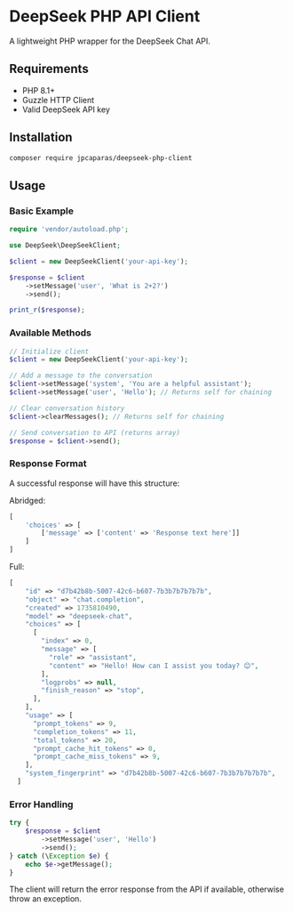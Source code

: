 # DeepSeek PHP API Client

A lightweight PHP wrapper for the DeepSeek Chat API.

## Requirements

- PHP 8.1+
- Guzzle HTTP Client
- Valid DeepSeek API key

## Installation

```bash
composer require jpcaparas/deepseek-php-client
```

## Usage

### Basic Example

```php
require 'vendor/autoload.php';

use DeepSeek\DeepSeekClient;

$client = new DeepSeekClient('your-api-key');

$response = $client
    ->setMessage('user', 'What is 2+2?')
    ->send();

print_r($response);
```

### Available Methods

```php
// Initialize client
$client = new DeepSeekClient('your-api-key');

// Add a message to the conversation
$client->setMessage('system', 'You are a helpful assistant');
$client->setMessage('user', 'Hello'); // Returns self for chaining

// Clear conversation history
$client->clearMessages(); // Returns self for chaining

// Send conversation to API (returns array)
$response = $client->send();
```

### Response Format

A successful response will have this structure:

Abridged:

```php
[
    'choices' => [
        ['message' => ['content' => 'Response text here']]
    ]
]
```

Full:

```php
[
    "id" => "d7b42b8b-5007-42c6-b607-7b3b7b7b7b7b",
    "object" => "chat.completion",
    "created" => 1735810490,
    "model" => "deepseek-chat",
    "choices" => [
      [
        "index" => 0,
        "message" => [
          "role" => "assistant",
          "content" => "Hello! How can I assist you today? 😊",
        ],
        "logprobs" => null,
        "finish_reason" => "stop",
      ],
    ],
    "usage" => [
      "prompt_tokens" => 9,
      "completion_tokens" => 11,
      "total_tokens" => 20,
      "prompt_cache_hit_tokens" => 0,
      "prompt_cache_miss_tokens" => 9,
    ],
    "system_fingerprint" => "d7b42b8b-5007-42c6-b607-7b3b7b7b7b7b",
  ]
  ```

### Error Handling

```php
try {
    $response = $client
        ->setMessage('user', 'Hello')
        ->send();
} catch (\Exception $e) {
    echo $e->getMessage();
}
```

The client will return the error response from the API if available, otherwise throw an exception.